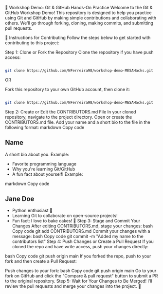 🚀 Workshop Demo: Git & GitHub Hands-On Practice
Welcome to the Git & GitHub Workshop Demo! This repository is designed to help you practice using Git and GitHub by making simple contributions and collaborating with others. We'll go through forking, cloning, making commits, and submitting pull requests.

📝 Instructions for Contributing
Follow the steps below to get started with contributing to this project:

Step 1: Clone or Fork the Repository
Clone the repository if you have push access:

```bash

git clone https://github.com/NFerreira98/workshop-demo-MESAHacks.git 
```
OR

Fork this repository to your own GitHub account, then clone it:

```bash

git clone https://github.com/NFerreira98/workshop-demo-MESAHacks.git
```
Step 2: Create or Edit the CONTRIBUTORS.md File
In your cloned repository, navigate to the project directory.
Open or create the CONTRIBUTORS.md file.
Add your name and a short bio to the file in the following format:
markdown
Copy code
## Name
A short bio about you. Example:
- Favorite programming language
- Why you're learning Git/GitHub
- A fun fact about yourself!
Example:

markdown
Copy code
## Jane Doe
- Python enthusiast 🐍
- Learning Git to collaborate on open-source projects!
- Fun fact: I love to bake cakes! 🎂
Step 3: Stage and Commit Your Changes
After editing CONTRIBUTORS.md, stage your changes:
bash
Copy code
git add CONTRIBUTORS.md
Commit your changes with a message:
bash
Copy code
git commit -m "Added my name to the contributors list"
Step 4: Push Changes or Create a Pull Request
If you cloned the repo and have write access, push your changes directly:

bash
Copy code
git push origin main
If you forked the repo, push to your fork and then create a Pull Request:

Push changes to your fork:
bash
Copy code
git push origin main
Go to your fork on GitHub and click the "Compare & pull request" button to submit a PR to the original repository.
Step 5: Wait for Your Changes to Be Merged!
I'll review the pull requests and merge your changes into the project. 🎉
